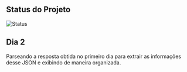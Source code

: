## Status do Projeto

![Status](https://img.shields.io/badge/status-under_development-brown)

## Dia 2
Parseando a resposta obtida no primeiro dia para extrair as informações desse JSON e exibindo de maneira organizada.
